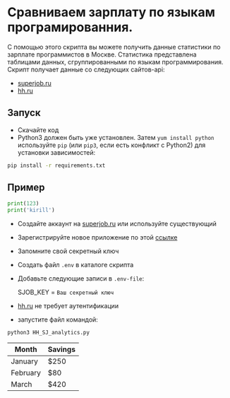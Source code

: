 # Сравниваем зарплату по языкам програмированния.

С помощью этого скрипта вы можете получить данные статистики по зарплате программистов в Москве.
Статистика представлена таблицами данных, сгруппированными по языкам программирования.
Скрипт получает данные со следующих сайтов-api:

- [superjob.ru](https://api.superjob.ru/)
- [hh.ru](https://dev.hh.ru/)

## Запуск

- Скачайте код
- Python3 должен быть уже установлен.
  Затем `yum install python` используйте `pip` (или `pip3`, если есть конфликт с Python2) для установки зависимостей:

```bash
pip install -r requirements.txt
```

##  Пример 

```python
print(123)
print('kirill')
```

- Создайте аккаунт на [superjob.ru](https://api.superjob.ru/) или используйте существующий
- Зарегистрируйте новое приложение по этой [ссылке](https://api.superjob.ru/info/)
- Запомните свой секретный ключ
- Создать файл `.env` в каталоге скрипта
- Добавьте следующие записи в `.env-file`:

  SJOB_KEY = `Ваш секретный ключ`
- [hh.ru](https://dev.hh.ru/) не требует аутентификации
- запустите файл командой:

```
python3 HH_SJ_analytics.py
``` 

| Month    | Savings |
| -------- | ------- |
| January  | $250    |
| February | $80     |
| March    | $420    |


